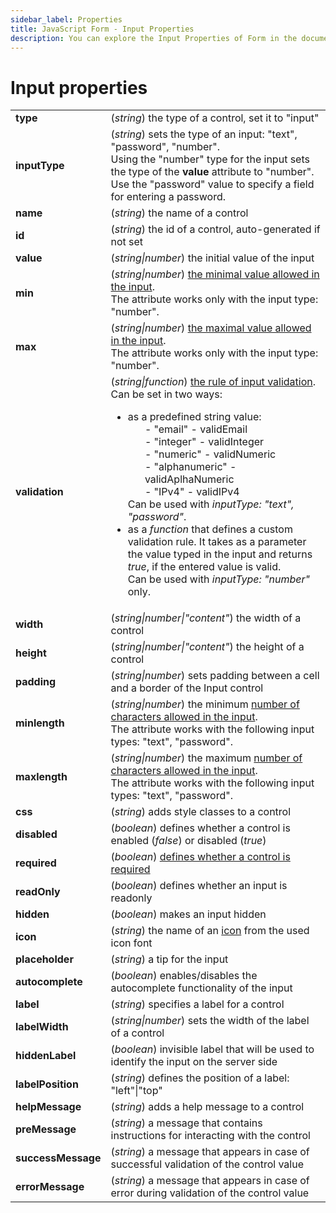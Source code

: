 ```yaml
---
sidebar_label: Properties
title: JavaScript Form - Input Properties 
description: You can explore the Input Properties of Form in the documentation of the DHTMLX JavaScript UI library. Browse developer guides and API reference, try out code examples and live demos, and download a free 30-day evaluation version of DHTMLX Suite 7.
---
```


# Input properties

<table>
	<tbody>
    	<tr>
			<td><b>type</b></td>
			<td>(<i>string</i>) the type of a control, set it to "input" </td>
		</tr>
        <tr>
			<td><b>inputType</b></td>
			<td>(<i>string</i>) sets the type of an input: "text", "password", "number". <br/>Using the "number" type for the input sets the type of the <b>value</b> attribute to "number". <br/>Use the "password" value to specify a field for entering a password.</td>
		</tr>
        <tr>
			<td><b>name</b></td>
			<td>(<i>string</i>) the name of a control</td>
		</tr>
        <tr>
			<td><b>id</b></td>
			<td>(<i>string</i>) the id of a control, auto-generated if not set</td>
		</tr>
        <tr>
			<td><b>value</b></td>
			<td>(<i>string|number</i>) the initial value of the input</td>
		</tr>
		<tr>
			<td><b>min</b></td>
			<td>(<i>string|number</i>) <a href="../../../form/work_with_form#minimal-and-maximal-values">the minimal value allowed in the input</a>. <br/>The attribute works only with the input type: "number". </td>
		</tr>
		<tr>
			<td><b>max</b></td>
			<td>(<i>string|number</i>) <a href="../../../form/work_with_form#minimal-and-maximal-values">the maximal value allowed in the input</a>. <br/>The attribute works only with the input type: "number". </td>
		</tr>
        <tr>
			<td><b>validation</b></td>
			<td>(<i>string|function</i>) <a href="../../../form/work_with_form#validation-rules">the rule of input validation</a>. Can be set in two ways:
            	<ul>
                	<li>as a predefined string value: 
                    <ol>- "email" - validEmail</ol>
                    <ol>- "integer" - validInteger</ol>
                    <ol>- "numeric" - validNumeric</ol>
                    <ol>- "alphanumeric" - validAplhaNumeric</ol>
                    <ol>- "IPv4" - validIPv4</ol>
					Can be used with <i>inputType: "text", "password"</i>.
                    </li>
                    <li>as a <i>function</i> that defines a custom validation rule. It takes as a parameter the value typed in the input and returns <i>true</i>, if the entered value is valid.<br/> Can be used with <i>inputType: "number"</i> only.</li>
                </ul>
            </td>
		</tr>
        <tr>
			<td><b>width</b></td>
			<td>(<i>string|number|"content"</i>) the width of a control</td>
		</tr>
        <tr>
			<td><b>height</b></td>
			<td>(<i>string|number|"content"</i>) the height of a control</td>
		</tr>
         <tr>
			<td><b>padding</b></td>
			<td>(<i>string|number</i>) sets padding between a cell and a border of the Input control</td>
		</tr>
		<tr>
			<td><b>minlength</b></td>
			<td>(<i>string|number</i>) the minimum <a href="../../../form/work_with_form#number-of-allowed-characters">number of characters allowed in the input</a>. <br/> The attribute works with the following input types: "text", "password". </td>
		</tr>
		<tr>
			<td><b>maxlength</b></td>
			<td>(<i>string|number</i>) the maximum <a href="../../../form/work_with_form#number-of-allowed-characters">number of characters allowed in the input</a>. <br/>The attribute works with the following input types: "text", "password".</td>
		</tr>	
        <tr>
			<td><b>css</b></td>
			<td>(<i>string</i>) adds style classes to a control</td>
		</tr>
        <tr>
			<td><b>disabled</b></td>
			<td>(<i>boolean</i>) defines whether a control is enabled (<i>false</i>) or disabled (<i>true</i>)</td>
		</tr>
        <tr>
			<td><b>required</b></td>
			<td>(<i>boolean</i>) <a href="../../../form/work_with_form#validating-form">defines whether a control is required</a></td>
		</tr>
        <tr>
			<td><b>readOnly</b></td>
			<td>(<i>boolean</i>) defines whether an input is readonly</td>
		</tr>
        <tr>
			<td><b>hidden</b></td>
			<td>(<i>boolean</i>) makes an input hidden</td>
		</tr>
        <tr>
			<td><b>icon</b></td>
			<td>(<i>string</i>) the name of an <a href="../../../helpers/icon">icon</a> from the used icon font</td>
		</tr>
        <tr>
			<td><b>placeholder</b></td>
			<td>(<i>string</i>) a tip for the input</td>
		</tr>
        <tr>
			<td><b>autocomplete</b></td>
			<td>(<i>boolean</i>) enables/disables the autocomplete functionality of the input</td>
		</tr>
        <tr>
			<td><b>label</b></td>
			<td>(<i>string</i>) specifies a label for a control</td>
		</tr>
        <tr>
			<td><b>labelWidth</b></td>
			<td>(<i>string|number</i>) sets the width of the label of a control</td>
		</tr>
        <tr>
			<td><b>hiddenLabel</b></td>
			<td>(<i>boolean</i>) invisible label that will be used to identify the input on the server side</td>
		</tr>
        <tr>
			<td><b>labelPosition</b></td>
			<td>(<i>string</i>) defines the position of a label: "left"|"top"</td>
		</tr>
        <tr>
			<td><b>helpMessage</b></td>
			<td>(<i>string</i>) adds a help message to a control</td>
		</tr>
        <tr>
			<td><b>preMessage</b></td>
			<td>(<i>string</i>) a message that contains instructions for interacting with the control</td>
		</tr>
        <tr>
			<td><b>successMessage</b></td>
			<td>(<i>string</i>) a message that appears in case of successful validation of the control value</td>
		</tr>
        <tr>
			<td><b>errorMessage</b></td>
			<td>(<i>string</i>) a message that appears in case of error during validation of the control value</td>
		</tr>
    </tbody>
</table>
